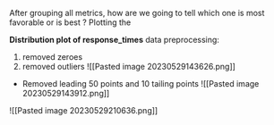 After grouping all metrics, how are we going to tell which one is most favorable or is best ?
Plotting the

**Distribution plot of response_times**
data preprocessing: 
1. removed zeroes
2. removed outliers
![[Pasted image 20230529143626.png]]

+ Removed leading 50 points and 10 tailing points
![[Pasted image 20230529143912.png]]


![[Pasted image 20230529210636.png]]
